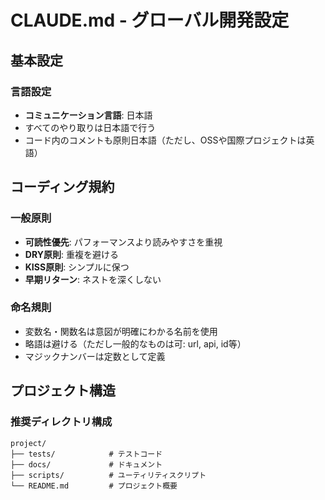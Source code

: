 # CLAUDE.md - グローバル開発設定

## 基本設定

### 言語設定
- **コミュニケーション言語**: 日本語
- すべてのやり取りは日本語で行う
- コード内のコメントも原則日本語（ただし、OSSや国際プロジェクトは英語）

## コーディング規約

### 一般原則
- **可読性優先**: パフォーマンスより読みやすさを重視
- **DRY原則**: 重複を避ける
- **KISS原則**: シンプルに保つ
- **早期リターン**: ネストを深くしない

### 命名規則
- 変数名・関数名は意図が明確にわかる名前を使用
- 略語は避ける（ただし一般的なものは可: url, api, id等）
- マジックナンバーは定数として定義

## プロジェクト構造

### 推奨ディレクトリ構成
```
project/
├── tests/            # テストコード
├── docs/             # ドキュメント
├── scripts/          # ユーティリティスクリプト
└── README.md         # プロジェクト概要
```